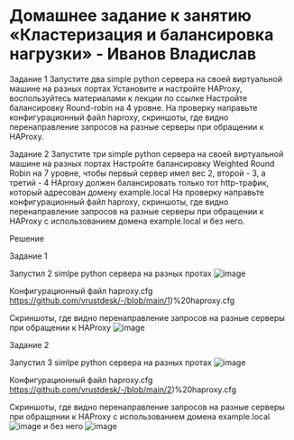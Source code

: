# Домашнее задание к занятию «Кластеризация и балансировка нагрузки» - Иванов Владислав

Задание 1
Запустите два simple python сервера на своей виртуальной машине на разных портах
Установите и настройте HAProxy, воспользуйтесь материалами к лекции по ссылке
Настройте балансировку Round-robin на 4 уровне.
На проверку направьте конфигурационный файл haproxy, скриншоты, где видно перенаправление запросов на разные серверы при обращении к HAProxy.

Задание 2
Запустите три simple python сервера на своей виртуальной машине на разных портах
Настройте балансировку Weighted Round Robin на 7 уровне, чтобы первый сервер имел вес 2, второй - 3, а третий - 4
HAproxy должен балансировать только тот http-трафик, который адресован домену example.local
На проверку направьте конфигурационный файл haproxy, скриншоты, где видно перенаправление запросов на разные серверы при обращении к HAProxy c использованием домена example.local и без него.



Решение 

Задание 1

Запустил 2 simlpe python сервера на разных протах
![image](https://github.com/user-attachments/assets/0afda30b-7a75-4b06-95e9-0770794668f9)

Конфигурационный файл haproxy.cfg
https://github.com/vrustdesk/-/blob/main/1)%20haproxy.cfg

Скриншоты, где видно перенаправление запросов на разные серверы при обращении к HAProxy
![image](https://github.com/user-attachments/assets/e0f45d2c-3447-49c6-b345-2c739c73eff9)


Задание 2

Запустил 3 simlpe python сервера на разных протах
![image](https://github.com/user-attachments/assets/02ee426a-d43c-4062-ad3f-ed6e40f16aa5)

Конфигурационный файл haproxy.cfg
https://github.com/vrustdesk/-/blob/main/2)%20haproxy.cfg

Cкриншоты, где видно перенаправление запросов на разные серверы при обращении к HAProxy c использованием домена example.local
![image](https://github.com/user-attachments/assets/194ca261-c7bb-4215-a102-5b4c3216c4f4)
и без него
![image](https://github.com/user-attachments/assets/f039c1a8-50b4-43ad-918d-edaa71ad9b91)
